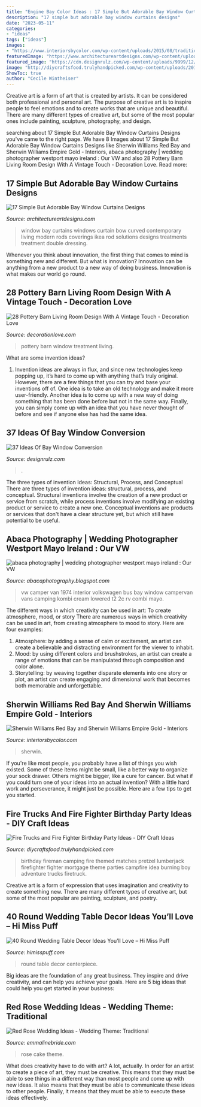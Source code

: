 ```yaml
---
title: "Engine Bay Color Ideas : 17 Simple But Adorable Bay Window Curtains Designs"
description: "17 simple but adorable bay window curtains designs"
date: "2023-05-11"
categories:
- "ideas"
tags: ["ideas"]
images:
- "https://www.interiorsbycolor.com/wp-content/uploads/2015/08/traditional-family-room-2.jpg"
featuredImage: "https://www.architectureartdesigns.com/wp-content/uploads/2015/05/730-630x445.jpg"
featured_image: "https://cdn.designrulz.com/wp-content/uploads/9999/12/BAY-WINDOW-DESIGNRULZ-16.jpg"
image: "http://diycraftsfood.trulyhandpicked.com/wp-content/uploads/2016/06/Fireman-Birthday-party_mx.jpg"
ShowToc: true
author: "Cecile Wintheiser"
---
```



Creative art is a form of art that is created by artists. It can be considered both professional and personal art. The purpose of creative art is to inspire people to feel emotions and to create works that are unique and beautiful. There are many different types of creative art, but some of the most popular ones include painting, sculpture, photography, and design.

	

		
searching about 17 Simple But Adorable Bay Window Curtains Designs you've came to the right page. We have 8 Images about 17 Simple But Adorable Bay Window Curtains Designs like Sherwin Williams Red Bay and Sherwin Williams Empire Gold - Interiors, abaca photography | wedding photographer westport mayo ireland : Our VW and also 28 Pottery Barn Living Room Design With A Vintage Touch - Decoration Love. Read more:
		
    
## 17 Simple But Adorable Bay Window Curtains Designs

<img loading=lazy src="https://www.architectureartdesigns.com/wp-content/uploads/2015/05/730-630x445.jpg" onerror="this.onerror=null;this.src='https://tse4.mm.bing.net/th?id=OIP.0irUH7sBU9xv8m9C5SIsTgHaFO&amp;pid=15.1';" alt="17 Simple But Adorable Bay Window Curtains Designs">

_Source: architectureartdesigns.com_

>window bay curtains windows curtain bow curved contemporary living modern rods coverings ikea rod solutions designs treatments treatment double dressing. 

	

Whenever you think about innovation, the first thing that comes to mind is something new and different. But what is innovation? Innovation can be anything from a new product to a new way of doing business. Innovation is what makes our world go round.

    
## 28 Pottery Barn Living Room Design With A Vintage Touch - Decoration Love

<img loading=lazy src="http://www.decorationlove.com/wp-content/uploads/2016/09/Pottery-Barn-Window-Treatment-Ideas.jpg" onerror="this.onerror=null;this.src='https://tse3.mm.bing.net/th?id=OIP.LYCsOBr37fc4wuHujUFkIwHaKR&amp;pid=15.1';" alt="28 Pottery Barn Living Room Design With A Vintage Touch - Decoration Love">

_Source: decorationlove.com_

>pottery barn window treatment living. 

	

What are some invention ideas?
1. Invention ideas are always in flux, and since new technologies keep popping up, it’s hard to come up with anything that’s truly original. However, there are a few things that you can try and base your inventions off of. One idea is to take an old technology and make it more user-friendly. Another idea is to come up with a new way of doing something that has been done before but not in the same way. Finally, you can simply come up with an idea that you have never thought of before and see if anyone else has had the same idea.

    
## 37 Ideas Of Bay Window Conversion

<img loading=lazy src="https://cdn.designrulz.com/wp-content/uploads/9999/12/BAY-WINDOW-DESIGNRULZ-16.jpg" onerror="this.onerror=null;this.src='https://tse2.mm.bing.net/th?id=OIP.ZDlfUWeHaEl_E1z6ms_vPQHaEf&amp;pid=15.1';" alt="37 Ideas Of Bay Window Conversion">

_Source: designrulz.com_

>. 

	

The three types of invention Ideas: Structural, Process, and Conceptual
There are three types of invention ideas: structural, process, and conceptual. Structural inventions involve the creation of a new product or service from scratch, while process inventions involve modifying an existing product or service to create a new one. Conceptual inventions are products or services that don't have a clear structure yet, but which still have potential to be useful.

    
## Abaca Photography | Wedding Photographer Westport Mayo Ireland : Our VW

<img loading=lazy src="http://2.bp.blogspot.com/-kr5vQi9stWc/UMCSbG0tM1I/AAAAAAAAHn8/4nZULBkD82s/s1600/vw+camper+van%252C+bay+window%252C+1974%252C+vw+camper+van+interior%252C+cream+and+white+vw+late+bay+with+red+leather+interior%252C+vw+camper+lowered-2.jpg" onerror="this.onerror=null;this.src='https://tse1.mm.bing.net/th?id=OIP.WWMe3yyy5lIzGmuHbDhhxAHaE7&amp;pid=15.1';" alt="abaca photography | wedding photographer westport mayo ireland : Our VW">

_Source: abacaphotography.blogspot.com_

>vw camper van 1974 interior volkswagen bus bay window campervan vans camping kombi cream lowered t2 2c rv combi mayo. 

	

The different ways in which creativity can be used in art: To create atmosphere, mood, or story
There are numerous ways in which creativity can be used in art, from creating atmosphere to mood to story. Here are four examples:
1. Atmosphere: by adding a sense of calm or excitement, an artist can create a believable and distracting environment for the viewer to inhabit.
2. Mood: by using different colors and brushstrokes, an artist can create a range of emotions that can be manipulated through composition and color alone.
3. Storytelling: by weaving together disparate elements into one story or plot, an artist can create engaging and dimensional work that becomes both memorable and unforgettable.

    
## Sherwin Williams Red Bay And Sherwin Williams Empire Gold - Interiors

<img loading=lazy src="https://www.interiorsbycolor.com/wp-content/uploads/2015/08/traditional-family-room-2.jpg" onerror="this.onerror=null;this.src='https://tse2.mm.bing.net/th?id=OIP.fwkdNlcvWJPMXM6ZLDP0BAAAAA&amp;pid=15.1';" alt="Sherwin Williams Red Bay and Sherwin Williams Empire Gold - Interiors">

_Source: interiorsbycolor.com_

>sherwin. 

	

If you're like most people, you probably have a list of things you wish existed. Some of these items might be small, like a better way to organize your sock drawer. Others might be bigger, like a cure for cancer. But what if you could turn one of your ideas into an actual invention? With a little hard work and perseverance, it might just be possible. Here are a few tips to get you started.

    
## Fire Trucks And Fire Fighter Birthday Party Ideas - DIY Craft Ideas

<img loading=lazy src="http://diycraftsfood.trulyhandpicked.com/wp-content/uploads/2016/06/Fireman-Birthday-party_mx.jpg" onerror="this.onerror=null;this.src='https://tse4.mm.bing.net/th?id=OIP.xDMNHfNbns7LRLPoV-qOygHaLH&amp;pid=15.1';" alt="Fire Trucks and Fire Fighter Birthday Party Ideas - DIY Craft Ideas">

_Source: diycraftsfood.trulyhandpicked.com_

>birthday fireman camping fire themed matches pretzel lumberjack firefighter fighter mortgage theme parties campfire idea burning boy adventure trucks firetruck. 

	

Creative art is a form of expression that uses imagination and creativity to create something new. There are many different types of creative art, but some of the most popular are painting, sculpture, and poetry.

    
## 40 Round Wedding Table Decor Ideas You’ll Love – Hi Miss Puff

<img loading=lazy src="http://www.himisspuff.com/wp-content/uploads/2017/09/Round-Wedding-Table-Decor-Wedding-Centerpiece-Ideas-1.jpg" onerror="this.onerror=null;this.src='https://tse3.mm.bing.net/th?id=OIP.XEICNGO65CMlE2DUNy3T5AHaLH&amp;pid=15.1';" alt="40 Round Wedding Table Decor Ideas You’ll Love – Hi Miss Puff">

_Source: himisspuff.com_

>round table decor centerpiece. 

	

Big ideas are the foundation of any great business. They inspire and drive creativity, and can help you achieve your goals. Here are 5 big ideas that could help you get started in your business:

    
## Red Rose Wedding Ideas - Wedding Theme: Traditional

<img loading=lazy src="https://i2.wp.com/emmalinebride.com/wp-content/uploads/red-rose-wedding-cake.jpg?resize=584,872" onerror="this.onerror=null;this.src='https://tse2.mm.bing.net/th?id=OIP.U6Jck2dUMmctHIISNgrlYwHaLD&amp;pid=15.1';" alt="Red Rose Wedding Ideas - Wedding Theme: Traditional">

_Source: emmalinebride.com_

>rose cake theme. 

	

What does creativity have to do with art? A lot, actually. In order for an artist to create a piece of art, they must be creative. This means that they must be able to see things in a different way than most people and come up with new ideas. It also means that they must be able to communicate these ideas to other people. Finally, it means that they must be able to execute these ideas effectively.

